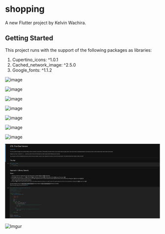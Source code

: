 # shopping

A new Flutter project by Kelvin Wachira.

## Getting Started

This project runs with the support of the following packages as libraries:
1. Cupertino_icons: ^1.0.1
2. Cached_network_image: ^2.5.0
3. Google_fonts: ^1.1.2




![image](https://imgur.com/wF8cJ7s)


![image](https://imgur.com/i70IGrf)


![image](https://imgur.com/42IGU9U)


![image](https://imgur.com/HQJBeMS)

![image](https://imgur.com/lyLim8y)

![image](https://imgur.com/pXrNk80)

![image](https://imgur.com/c0JPDK8)



![First Bad Version](https://raw.githubusercontent.com/K-wachira/Data-Structures-and-Algorithms/master/PrtSc/First%20Bad%20Version.png)

![Imgur](https://imgur.com/wF8cJ7s)
